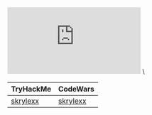 <iframe src="https://tryhackme.com/api/v2/badges/public-profile?userPublicId=698627" style='border:none;'></iframe>  \

| TryHackMe | CodeWars |
|-----------|----------|
| [skrylexx](https://tryhackme.com/r/p/skrylexx) | [skrylexx](https://www.codewars.com/users/skrylexx) |
